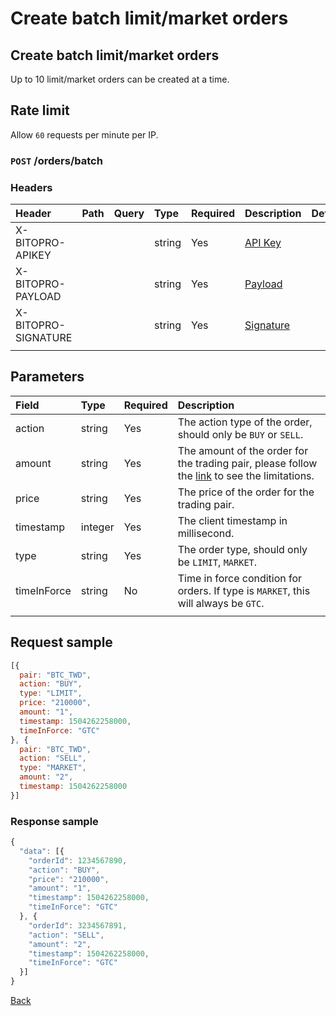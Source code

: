 # Create batch limit/market orders

## Create batch limit/market orders

Up to 10 limit/market orders can be created at a time.

## Rate limit

Allow `60` requests per minute per IP.

### `POST` /orders/batch

### Headers

| Header | Path | Query | Type | Required | Description | Default | Range | Example |
| :--- | :--- | :--- | :--- | :--- | :--- | :--- | :--- | :--- |
| X-BITOPRO-APIKEY |  |  | string | Yes | [API Key](../authentication.md#api-key) |  |  |  |
| X-BITOPRO-PAYLOAD |  |  | string | Yes | [Payload](../authentication.md#payload) |  |  |  |
| X-BITOPRO-SIGNATURE |  |  | string | Yes | [Signature](../authentication.md#signature) |  |  |  |
|  |  |  |  |  |  |  |  |  |

## Parameters

| Field | Type | Required | Description |
| :--- | :--- | :--- | :--- |
| action | string | Yes | The action type of the order, should only be `BUY` or `SELL`. |
| amount | string | Yes | The amount of the order for the trading pair, please follow the [link](https://www.bitopro.com/fees) to see the limitations. |
| price | string | Yes | The price of the order for the trading pair. |
| timestamp | integer | Yes | The client timestamp in millisecond. |
| type | string | Yes | The order type, should only be `LIMIT`, `MARKET`. |
| timeInForce | string | No | Time in force condition for orders. If type is `MARKET`, this will always be `GTC`. | `GTC` | `GTC`, `POST_ONLY` | POST_ONLY |
|  |  |  |  |

## Request sample

```javascript
[{
  pair: "BTC_TWD",
  action: "BUY",
  type: "LIMIT",
  price: "210000",
  amount: "1",
  timestamp: 1504262258000,
  timeInForce: "GTC"
}, {
  pair: "BTC_TWD",
  action: "SELL",
  type: "MARKET",
  amount: "2",
  timestamp: 1504262258000
}]
```

### Response sample

```javascript
{
  "data": [{
    "orderId": 1234567890,
    "action": "BUY",
    "price": "210000",
    "amount": "1",
    "timestamp": 1504262258000,
    "timeInForce": "GTC"
  }, {
    "orderId": 3234567891,
    "action": "SELL",
    "amount": "2",
    "timestamp": 1504262258000,
    "timeInForce": "GTC"
  }]
}
```

[Back](../rest.md)

